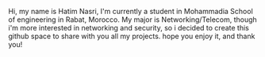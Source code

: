 Hi, my name is Hatim Nasri, I'm currently a student in Mohammadia School of engineering in Rabat, Morocco.
My major is Networking/Telecom, though i'm more interested in networking and security, so i decided to create this github space to share with you all my projects.
hope you enjoy it, and thank you!

